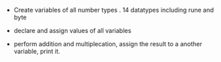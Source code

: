 
- Create variables of all number types . 14 datatypes including rune and byte

- declare and assign values of all variables

- perform addition and multiplecation, assign the result to a another variable, print it.

